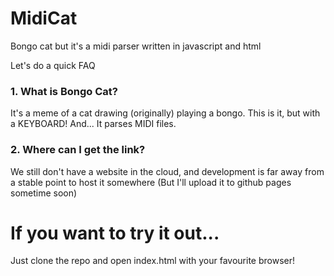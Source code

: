 # MidiCat
Bongo cat but it's a midi parser written in javascript and html

Let's do a quick FAQ
### 1. What is Bongo Cat?
It's a meme of a cat drawing (originally) playing a bongo.
This is it, but with a KEYBOARD! And... It parses MIDI files.
### 2. Where can I get the link?
We still don't have a website in the cloud, and development is far away from a stable point to host it somewhere (But I'll upload it to github pages sometime soon)
# If you want to try it out...
Just clone the repo and open index.html with your favourite browser!
